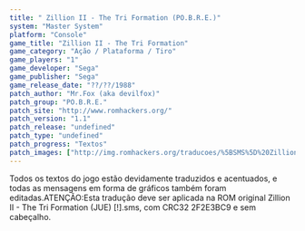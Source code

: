 ```yaml
---
title: " Zillion II - The Tri Formation (PO.B.R.E.)"
system: "Master System"
platform: "Console"
game_title: "Zillion II - The Tri Formation"
game_category: "Ação / Plataforma / Tiro"
game_players: "1"
game_developer: "Sega"
game_publisher: "Sega"
game_release_date: "??/??/1988"
patch_author: "Mr.Fox (aka devilfox)"
patch_group: "PO.B.R.E."
patch_site: "http://www.romhackers.org/"
patch_version: "1.1"
patch_release: "undefined"
patch_type: "undefined"
patch_progress: "Textos"
patch_images: ["http://img.romhackers.org/traducoes/%5BSMS%5D%20Zillion%20II%20-%20The%20Tri%20Formation%20-%20POBRE%20-%201.png","http://img.romhackers.org/traducoes/%5BSMS%5D%20Zillion%20II%20-%20The%20Tri%20Formation%20-%20POBRE%20-%202.png","http://img.romhackers.org/traducoes/%5BSMS%5D%20Zillion%20II%20-%20The%20Tri%20Formation%20-%20POBRE%20-%203.png"]
---
```

Todos os textos do jogo estão devidamente traduzidos e acentuados, e todas as mensagens em forma de gráficos também foram editadas.ATENÇÃO:Esta tradução deve ser aplicada na ROM original Zillion II - The Tri Formation (JUE) [!].sms, com CRC32 2F2E3BC9 e sem cabeçalho.